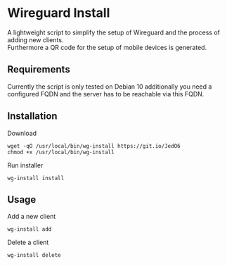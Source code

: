 # Wireguard Install
A lightweight script to simplify the setup of Wireguard and the process of adding new clients.   
Furthermore a QR code for the setup of mobile devices is generated.

## Requirements
Currently the script is only tested on Debian 10 additionally you need a configured FQDN and the server has to be reachable via this FQDN.

## Installation
Download
```shell
wget -qO /usr/local/bin/wg-install https://git.io/JedO6
chmod +x /usr/local/bin/wg-install
```
Run installer
```shell
wg-install install
```

## Usage

Add a new client
```shell
wg-install add
```
Delete a client
```shell
wg-install delete
```
